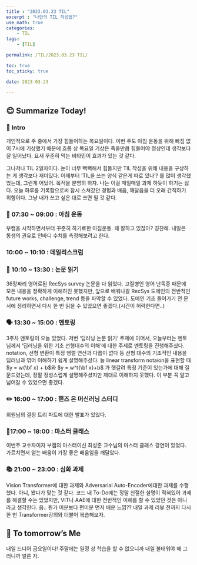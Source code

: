 ```yaml
---
title : "2023.03.23 TIL"
excerpt : "나만의 TIL 작성법?"
use_math: true
categories:
    - TIL
tags:
    - [TIL]

permalink: /TIL/2023.03.23 TIL/

toc: true
toc_sticky: true

date: 2023-03-23

---
```

## 😊 Summarize Today!

### 🚀 Intro

개인적으로 주 중에서 가장 힘들어하는 목요일이다. 이번 주도 아침 운동을 위해 빠짐 없이 7시에 기상했기 때문에 흐름 상 목요일 기상은 죽을만큼 힘들어야 정상인데 생각보다 잘 일어났다. 요새 꾸준히 먹는 비타민이 효과가 있는 것 같다. 

그나저나 TIL 2일차이다. 눈이 너무 뻑뻑해서 힘들지만 TIL 작성을 위해 내용을 구상하는 게 생각보다 재미있다. 어제부터 ‘TIL을 쓰는 양식 같은게 따로 있나’? 를 많이 생각했었는데, 그런게 어딨어. 
목적을 분명히 하자. 나는 이걸 매일매일 과제 하듯이 하기는 싫다. 오늘 하루를 기록함으로써 잠시 스쳐갔던 경험과 배움, 깨달음을 더 오래 간직하기 위함이다. 그냥 내가 쓰고 싶은 대로 쓰면 될 것 같다.

### 💪 07:30 ~ 09:00 : 아침 운동

부캠을 시작하면서부터 꾸준히 하기로한 아침운동. 꽤 잘하고 있잖아? 칭찬해. 내일은 동생의 권유로 인바디 수치를 측정해보려고 한다.

### 10:00 ~ 10:10 : 데일리스크럼

### 📄 10:10 ~ 13:30 : 논문 읽기

36장짜리 영어로된 RecSys survey 논문을 다 읽었다. 고질병인 영어 난독증 때문에 모든 내용을 정확하게 이해하진 못했지만, 앞으로 배워나갈 RecSys 도메인의 전반적인 future works, challenge, trend 등을 파악할 수 있었다. 도메인 기초 들어가기 전 문서에 정리하면서 다시 한 번 읽을 수 있었으면 좋겠다.(시간이 허락한다면..)

### 🗣️ 13:30 ~ 15:00 : 멘토링

3주차 멘토링이 오늘 있었다. 저번 ‘딥러닝 논문 읽기’ 주제에 이어서, 오늘부터는 멘토님께서 ‘딥러닝을 위한 기초 선형대수의 이해’에 대한 주제로 멘토링을 진행해주셨다. notation, 선형 변환이 특정 행렬 연산과 다름이 없다 등 선형 대수의 기초적인 내용을 딥러닝과 엮어 이해하기 쉽게 설명해주셨다. 늘 linear transform notaion을 표현할 때 $y = w{\bf x} + b$와 $y = w^t{\bf x}+b$ 가 헷갈려 특정 기준이 있는가에 대해 질문드렸는데, 정말 정성스럽게 설명해주셨지만 제대로 이해하지 못했다. 이 부분 꼭 알고 넘어갈 수 있었으면 좋겠다.

### ✏️ 16:00 ~ 17:00 : 핸즈 온 머신러닝 스터디

희원님의 결정 트리 파트에 대한 발표가 있었다.

### 🎩17:00 ~ 18:00 : 마스터 클래스

이번주 교수자이자 부캠의 마스터이신 최성준 교수님의 마스터 클래스 강연이 있었다. 가르치면서 얻는 배움이 가장 좋은 배움임을 깨달았다.

### 📚 21:00 ~ 23:00 : 심화 과제

Vision Transformer에 대한 과제와 Adversarial Auto-Encoder에대한 과제를 수행했다. 아니, 봤다가 맞는 것 같다. 코드 내 To-Do에는 정말 친절한 설명이 적혀있어 과제를 해결할 수는 있었지만, VIT나 AAE에 대한 전반적인 이해를 할 수 있었던 것은 아니라고 생각한다. 음.. 뭔가 미분보다 편미분 먼저 배운 느낌?? 내일 과제 리뷰 전까지 다시 한 번 Transformer강의와 더불어 복습해보자.

## 🙏 To tomorrow’s Me

내일 드디어 금요일이다! 주말에는 일정 상 학습을 할 수 없으니까 내일 불태워야 해 그러니까 얼른 자.